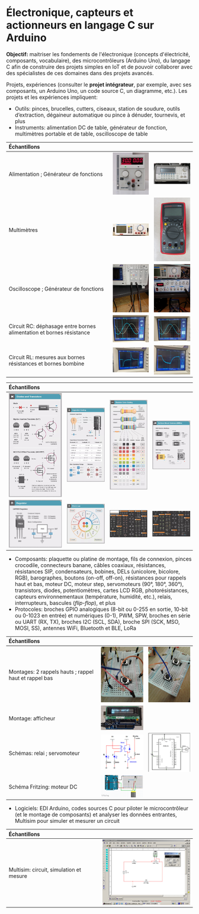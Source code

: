 # Électronique, capteurs et actionneurs en langage C sur Arduino

**Objectif:** maitriser les fondements de l'électronique (concepts d'électricité, composants, vocabulaire), des microcontrôleurs (Arduino Uno), du langage C afin de construire des projets simples en IoT et de pouvoir collaborer avec des spécialistes de ces domaines dans des projets avancés.

Projets, expériences (consulter le **projet intégrateur**, par exemple, avec ses composants, un Arduino Uno, un code source C, un diagramme, etc.). Les projets et les expériences impliquent:

- Outils: pinces, brucelles, cutters, ciseaux, station de soudure, outils d’extraction, dégaineur automatique ou pince à dénuder, tournevis, et plus
- Instruments: alimentation DC de table, générateur de fonction, multimètres portable et de table, oscilloscope de table

| Échantillons  |   |   |
|:---|:---|:---|
| Alimentation ; Générateur de fonctions  | <img src="img/alimentation_table.jpg" alt="" width="200">  | <img src="img/generateur_fonctions.jpg" alt="" width="200">  |
| Multimètres | <img src="img/multimetre_table.jpg" alt="" width="150">  | <img src="img/multimetre.jpg" alt="" width="100">  |
| Oscilloscope ; Générateur de fonctions  | <img src="img/instruments_1.jpg" alt="" width="150">  | <img src="img/instruments_2.jpg" alt="" width="150">  |
| Circuit RC: déphasage entre bornes alimentation et bornes résistance | <img src="img/oscilloscope_amp_per_freq1.jpg" alt="" width="150">  | <img src="img/oscilloscope_amp_per_freq2.jpg" alt="" width="150">  |
| Circuit RL: mesures aux bornes résistances et bornes bombine | <img src="img/oscilloscope_amp_per_freq3.jpg" alt="" width="150">  | <img src="img/oscilloscope_amp_per_freq4.jpg" alt="" width="150">  |

| Échantillons  |   |   |   |
|:---|:---|:---|:---|
| <img src="img/ampere_transistors.jpg" alt="" width="200">  | <img src="img/farad_capacitors.jpg" alt="" width="200">  | <img src="img/ohm_resistors.jpg" alt="" width="200">  | <img src="img/ohm_resistors2.jpg" alt="" width="200">  |
| <img src="img/volt_regulators.jpg" alt="" width="200">  | <img src="img/laws.jpg" alt="" width="200">  | <img src="img/schema_a.jpg" alt="" width="200">  | <img src="img/schema_b.jpg" alt="" width="200">  |

- Composants: plaquette ou platine de montage, fils de connexion, pinces crocodile, connecteurs banane,  câbles coaxiaux, résistances, résistances SIP, condensateurs, bobines, DELs (unicolore, bicolore, RGB), barographes, boutons (on-off, off-on), résistances pour rappels haut et bas, moteur DC, moteur step, servomoteurs (90°, 180°, 360°), transistors, diodes, potentiomètres, cartes LCD RGB, photorésistances, capteurs environnementaux (température, humidité, etc.), relais, interrupteurs, bascules (*flip-flop*), et plus
- Protocoles: broches GPIO analogiques (8-bit ou 0-255 en sortie, 10-bit ou 0-1023 en entrée) et numériques (0-1), PWM, SPW, broches en série ou UART (RX, TX), broches I2C (SCL, SDA), broche SPI (SCK, MSO, MOSI, SS), antennes WiFi, Bluetooth et BLE, LoRa

| Échantillons  |   |   |
|:---|:---|:---|
| Montages: 2 rappels hauts ; rappel haut et rappel bas  | <img src="img/rappel_haut.jpg" alt="" width="200">  | <img src="img/rappel_bas_et_haut.jpg" alt="" width="200">  |
| Montage: afficheur  | <img src="img/afficheur.jpg" alt="" width="200">  |   |
| Schémas: relai ; servomoteur  | <img src="img/relai.jpg" alt="" width="200">  | <img src="img/servo.jpg" alt="" width="200">  |
| Schéma Fritzing: moteur DC  | <img src="img/moteur_dc.jpg" alt="" width="200">  |   |

- Logiciels: EDI Arduino, codes sources C pour piloter le microcontrôleur (et le montage de composants) et analyser les données entrantes, Multisim pour simuler et mesurer un circuit

| Échantillons  |   |
|:---|:---|
| Multisim: circuit, simulation et mesure  | <img src="img/multisim.jpg" alt="" width="250">  |
